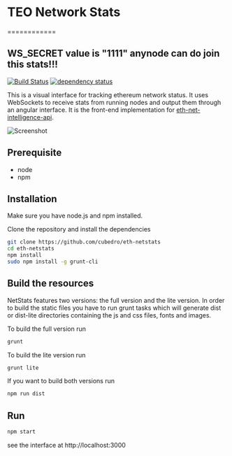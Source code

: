 # TEO Network Stats
============

## WS_SECRET value is "1111" anynode can do join this stats!!!



[![Build Status][travis-image]][travis-url] [![dependency status][dep-image]][dep-url]

This is a visual interface for tracking ethereum network status. It uses WebSockets to receive stats from running nodes and output them through an angular interface. It is the front-end implementation for [eth-net-intelligence-api](https://github.com/cubedro/eth-net-intelligence-api).

![Screenshot](https://raw.githubusercontent.com/cubedro/eth-netstats/master/src/images/screenshot.jpg?v=0.0.6 "Screenshot")

## Prerequisite
* node
* npm

## Installation
Make sure you have node.js and npm installed.

Clone the repository and install the dependencies

```bash
git clone https://github.com/cubedro/eth-netstats
cd eth-netstats
npm install
sudo npm install -g grunt-cli
```

## Build the resources
NetStats features two versions: the full version and the lite version. In order to build the static files you have to run grunt tasks which will generate dist or dist-lite directories containing the js and css files, fonts and images.


To build the full version run
```bash
grunt
```

To build the lite version run
```bash
grunt lite
```

If you want to build both versions run
```bash
npm run dist
```

## Run

```bash
npm start
```

see the interface at http://localhost:3000

[travis-image]: https://travis-ci.org/cubedro/eth-netstats.svg
[travis-url]: https://travis-ci.org/cubedro/eth-netstats
[dep-image]: https://david-dm.org/cubedro/eth-netstats.svg
[dep-url]: https://david-dm.org/cubedro/eth-netstats

